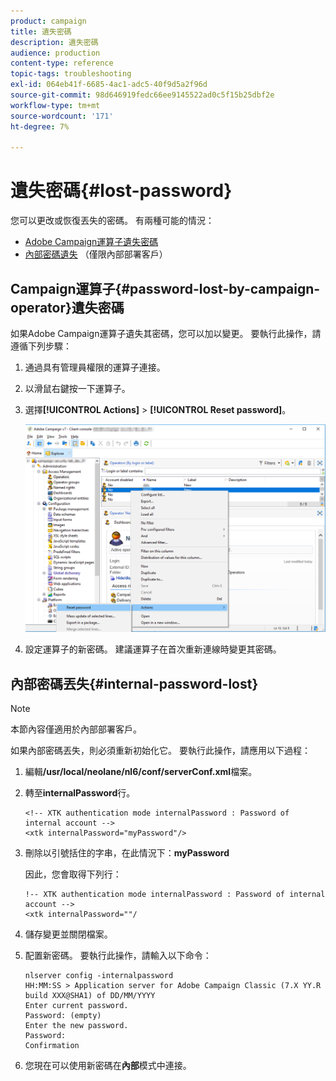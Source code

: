 ```yaml
---
product: campaign
title: 遺失密碼
description: 遺失密碼
audience: production
content-type: reference
topic-tags: troubleshooting
exl-id: 064eb41f-6685-4ac1-adc5-40f9d5a2f96d
source-git-commit: 98d646919fedc66ee9145522ad0c5f15b25dbf2e
workflow-type: tm+mt
source-wordcount: '171'
ht-degree: 7%

---
```


# 遺失密碼{#lost-password}

您可以更改或恢復丟失的密碼。
有兩種可能的情況：

* [Adobe Campaign運算子遺失密碼](#password-lost-by-campaign-operator)
* [內部密碼遺失](#internal-password-lost) （僅限內部部署客戶）

## Campaign運算子{#password-lost-by-campaign-operator}遺失密碼

如果Adobe Campaign運算子遺失其密碼，您可以加以變更。
要執行此操作，請遵循下列步驟：

1. 通過具有管理員權限的運算子連接。
1. 以滑鼠右鍵按一下運算子。
1. 選擇&#x200B;**[!UICONTROL Actions]** > **[!UICONTROL Reset password]**。

   ![](assets/operator-passwd.png)

1. 設定運算子的新密碼。 建議運算子在首次重新連線時變更其密碼。

## 內部密碼丟失{#internal-password-lost}

>[!NOTE]
>
>本節內容僅適用於內部部署客戶。

如果內部密碼丟失，則必須重新初始化它。
要執行此操作，請應用以下過程：

1. 編輯&#x200B;**/usr/local/neolane/nl6/conf/serverConf.xml**&#x200B;檔案。

1. 轉至&#x200B;**internalPassword**&#x200B;行。

   ```
   <!-- XTK authentication mode internalPassword : Password of internal account -->
   <xtk internalPassword="myPassword"/>
   ```

1. 刪除以引號括住的字串，在此情況下：**myPassword**

   因此，您會取得下列行：

   ```
   !-- XTK authentication mode internalPassword : Password of internal account -->
   <xtk internalPassword=""/
   ```

1. 儲存變更並關閉檔案。

1. 配置新密碼。 要執行此操作，請輸入以下命令：

   ```
   nlserver config -internalpassword
   HH:MM:SS > Application server for Adobe Campaign Classic (7.X YY.R build XXX@SHA1) of DD/MM/YYYY
   Enter current password.
   Password: (empty)
   Enter the new password.
   Password: 
   Confirmation 
   ```

1. 您現在可以使用新密碼在&#x200B;**內部**&#x200B;模式中連接。
